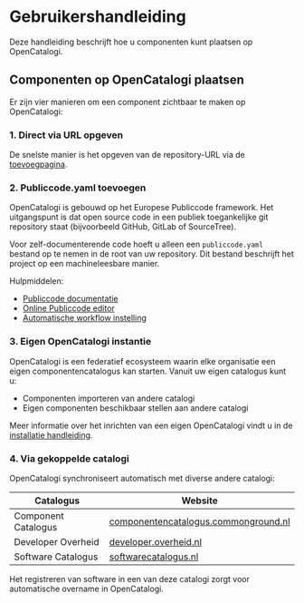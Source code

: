 # Gebruikershandleiding

Deze handleiding beschrijft hoe u componenten kunt plaatsen op OpenCatalogi.

## Componenten op OpenCatalogi plaatsen

Er zijn vier manieren om een component zichtbaar te maken op OpenCatalogi:

### 1. Direct via URL opgeven

De snelste manier is het opgeven van de repository-URL via de [toevoegpagina](https://opencatalogi.nl/documentation/usage).

### 2. Publiccode.yaml toevoegen

OpenCatalogi is gebouwd op het Europese Publiccode framework. Het uitgangspunt is dat open source code in een publiek toegankelijke git repository staat (bijvoorbeeld GitHub, GitLab of SourceTree).

Voor zelf-documenterende code hoeft u alleen een `publiccode.yaml` bestand op te nemen in de root van uw repository. Dit bestand beschrijft het project op een machineleesbare manier.

Hulpmiddelen:
- [Publiccode documentatie](https://docs.italia.it/italia/developers-italia/publiccodeyml-en/en/master/index.html)
- [Online Publiccode editor](https://publiccode-editor.developers.italia.it/)
- [Automatische workflow instelling](./handleidingen/Publicorganisation.md)

### 3. Eigen OpenCatalogi instantie

OpenCatalogi is een federatief ecosysteem waarin elke organisatie een eigen componentencatalogus kan starten. Vanuit uw eigen catalogus kunt u:
- Componenten importeren van andere catalogi
- Eigen componenten beschikbaar stellen aan andere catalogi

Meer informatie over het inrichten van een eigen OpenCatalogi vindt u in de [installatie handleiding](./handleidingen/installatie.md).

### 4. Via gekoppelde catalogi

OpenCatalogi synchroniseert automatisch met diverse andere catalogi:

| Catalogus | Website |
|-----------|----------|
| Component Catalogus | [componentencatalogus.commonground.nl](https://componentencatalogus.commonground.nl/) |
| Developer Overheid | [developer.overheid.nl](https://developer.overheid.nl/) |
| Software Catalogus | [softwarecatalogus.nl](https://www.softwarecatalogus.nl/) |

Het registreren van software in een van deze catalogi zorgt voor automatische overname in OpenCatalogi.
